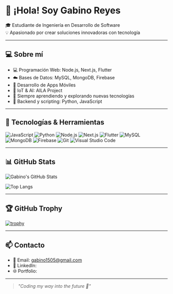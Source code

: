 # 👋 ¡Hola! Soy Gabino Reyes

🎓 Estudiante de Ingeniería en Desarrollo de Software  
💡 Apasionado por crear soluciones innovadoras con tecnología

---

## 💻 Sobre mí

- 💻 Programación Web: Node.js, Next.js, Flutter
- ☁️ Bases de Datos: MySQL, MongoDB, Firebase
- 📱 Desarrollo de Apps Móviles
- 🤖 IoT & AI: AILA Project
- 🧠 Siempre aprendiendo y explorando nuevas tecnologías
- 🐍 Backend y scripting: Python, JavaScript

---

## 🚀 Tecnologías & Herramientas

![JavaScript](https://img.shields.io/badge/JavaScript-F7DF1E?style=for-the-badge&logo=javascript&logoColor=black)
![Python](https://img.shields.io/badge/Python-3776AB?style=for-the-badge&logo=python&logoColor=white)
![Node.js](https://img.shields.io/badge/Node.js-339933?style=for-the-badge&logo=nodedotjs&logoColor=white)
![Next.js](https://img.shields.io/badge/Next.js-000000?style=for-the-badge&logo=nextdotjs&logoColor=white)
![Flutter](https://img.shields.io/badge/Flutter-02569B?style=for-the-badge&logo=flutter&logoColor=white)
![MySQL](https://img.shields.io/badge/MySQL-005C84?style=for-the-badge&logo=mysql&logoColor=white)
![MongoDB](https://img.shields.io/badge/MongoDB-4EA94B?style=for-the-badge&logo=mongodb&logoColor=white)
![Firebase](https://img.shields.io/badge/Firebase-FFCA28?style=for-the-badge&logo=firebase&logoColor=black)
![Git](https://img.shields.io/badge/Git-F05032?style=for-the-badge&logo=git&logoColor=white)
![Visual Studio Code](https://img.shields.io/badge/VS%20Code-007ACC?style=for-the-badge&logo=visual-studio-code&logoColor=white)

---

## 📊 GitHub Stats

![Gabino's GitHub Stats](https://github-readme-stats.vercel.app/api?username=gabinoreyes&show_icons=true&theme=radical&hide_border=true&border_radius=20)

![Top Langs](https://github-readme-stats.vercel.app/api/top-langs/?username=gabinoreyes&layout=compact&theme=radical&hide_border=true&border_radius=20)

---

## 🏆 GitHub Trophy

[![trophy](https://github-profile-trophy.vercel.app/?username=gabinoreyes&theme=radical&no-frame=true&no-bg=true&margin-w=4)](https://github.com/ryo-ma/github-profile-trophy)

---

## 📫 Contacto

- 📧 Email: gabino1505@gmail.com
- 💼 LinkedIn: 
- 🌐 Portfolio: 

---

> _"Coding my way into the future 🚀"_
